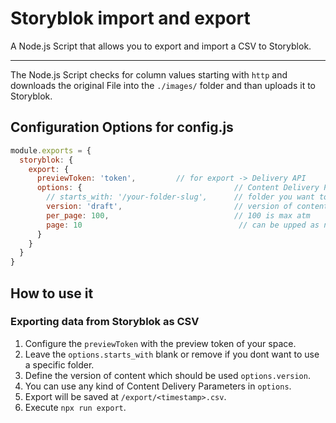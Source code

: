 # Storyblok import and export

A Node.js Script that allows you to export and import a CSV to Storyblok.

<hr>

The Node.js Script checks for column values starting with `http` and downloads the original File into the  `./images/` folder and than uploads it to Storyblok.

## Configuration Options for config.js

```js
module.exports = {
  storyblok: {
    export: {
      previewToken: 'token',         // for export -> Delivery API
      options: {                                  // Content Delivery Parameters
        // starts_with: '/your-folder-slug',      // folder you want to export as CSV,
        version: 'draft',                         // version of content that should be exported
        per_page: 100,                            // 100 is max atm
        page: 10                                   // can be upped as needed.
      }
    }
  }
}
```

## How to use it

### Exporting data from Storyblok as CSV

1. Configure the `previewToken` with the preview token of your space.
2. Leave the `options.starts_with` blank or remove if you dont want to use a specific folder.
3. Define the version of content which should be used `options.version`.
4. You can use any kind of Content Delivery Parameters in `options`.
5. Export will be saved at `/export/<timestamp>.csv`.
6. Execute `npx run export`.


